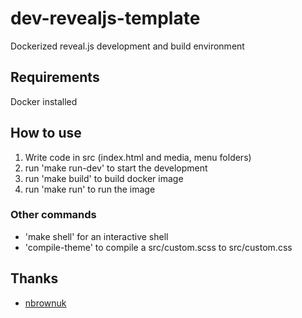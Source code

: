 # dev-revealjs-template
Dockerized reveal.js development and build environment

## Requirements

Docker installed

## How to use

1. Write code in src (index.html and media, menu folders)
2. run 'make run-dev' to start the development
3. run 'make build' to build docker image
4. run 'make run' to run the image 

### Other commands

* 'make shell' for an interactive shell
* 'compile-theme' to compile a src/custom.scss to src/custom.css

## Thanks
* [nbrownuk](https://github.com/nbrownuk/docker-revealjs)
